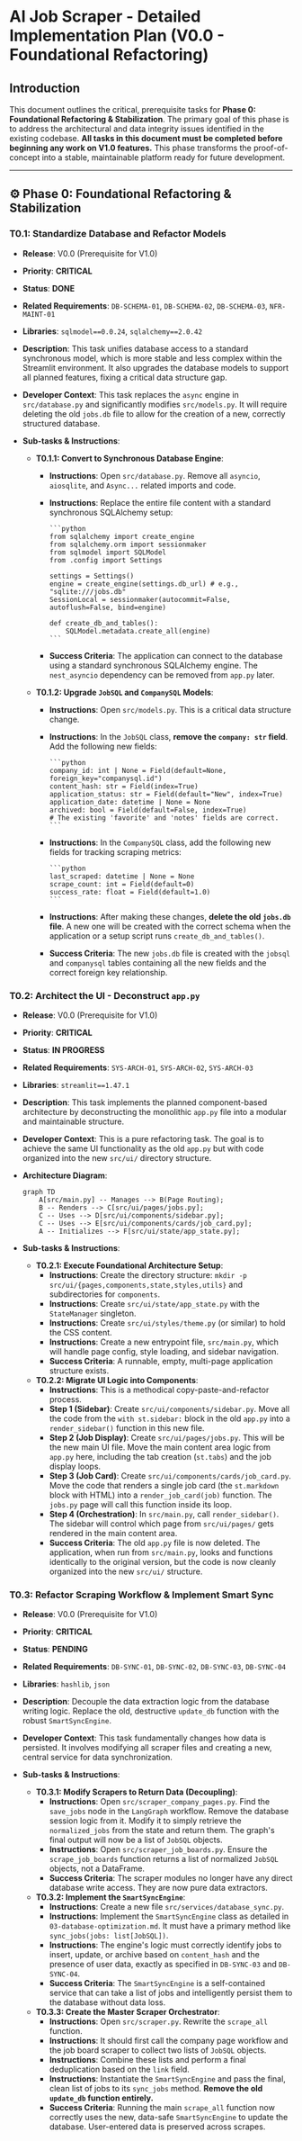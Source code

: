 # AI Job Scraper - Detailed Implementation Plan (V0.0 - Foundational Refactoring)

## Introduction

This document outlines the critical, prerequisite tasks for **Phase 0: Foundational Refactoring & Stabilization**. The primary goal of this phase is to address the architectural and data integrity issues identified in the existing codebase. **All tasks in this document must be completed before beginning any work on V1.0 features.** This phase transforms the proof-of-concept into a stable, maintainable platform ready for future development.

---

## ⚙️ Phase 0: Foundational Refactoring & Stabilization

### **T0.1: Standardize Database and Refactor Models**

- **Release**: V0.0 (Prerequisite for V1.0)
- **Priority**: **CRITICAL**
- **Status**: **DONE**
- **Related Requirements**: `DB-SCHEMA-01`, `DB-SCHEMA-02`, `DB-SCHEMA-03`, `NFR-MAINT-01`
- **Libraries**: `sqlmodel==0.0.24`, `sqlalchemy==2.0.42`
- **Description**: This task unifies database access to a standard synchronous model, which is more stable and less complex within the Streamlit environment. It also upgrades the database models to support all planned features, fixing a critical data structure gap.
- **Developer Context**: This task replaces the `async` engine in `src/database.py` and significantly modifies `src/models.py`. It will require deleting the old `jobs.db` file to allow for the creation of a new, correctly structured database.

- **Sub-tasks & Instructions**:
  - **T0.1.1: Convert to Synchronous Database Engine**:
    - **Instructions**: Open `src/database.py`. Remove all `asyncio`, `aiosqlite`, and `Async...` related imports and code.
    - **Instructions**: Replace the entire file content with a standard synchronous SQLAlchemy setup:

          ```python
          from sqlalchemy import create_engine
          from sqlalchemy.orm import sessionmaker
          from sqlmodel import SQLModel
          from .config import Settings

          settings = Settings()
          engine = create_engine(settings.db_url) # e.g., "sqlite:///jobs.db"
          SessionLocal = sessionmaker(autocommit=False, autoflush=False, bind=engine)

          def create_db_and_tables():
              SQLModel.metadata.create_all(engine)
          ```

    - **Success Criteria**: The application can connect to the database using a standard synchronous SQLAlchemy engine. The `nest_asyncio` dependency can be removed from `app.py` later.
  - **T0.1.2: Upgrade `JobSQL` and `CompanySQL` Models**:
    - **Instructions**: Open `src/models.py`. This is a critical data structure change.
    - **Instructions**: In the `JobSQL` class, **remove the `company: str` field**. Add the following new fields:

          ```python
          company_id: int | None = Field(default=None, foreign_key="companysql.id")
          content_hash: str = Field(index=True)
          application_status: str = Field(default="New", index=True)
          application_date: datetime | None = None
          archived: bool = Field(default=False, index=True)
          # The existing 'favorite' and 'notes' fields are correct.
          ```

    - **Instructions**: In the `CompanySQL` class, add the following new fields for tracking scraping metrics:

          ```python
          last_scraped: datetime | None = None
          scrape_count: int = Field(default=0)
          success_rate: float = Field(default=1.0)
          ```

    - **Instructions**: After making these changes, **delete the old `jobs.db` file**. A new one will be created with the correct schema when the application or a setup script runs `create_db_and_tables()`.
    - **Success Criteria**: The new `jobs.db` file is created with the `jobsql` and `companysql` tables containing all the new fields and the correct foreign key relationship.

### **T0.2: Architect the UI - Deconstruct `app.py`**

- **Release**: V0.0 (Prerequisite for V1.0)
- **Priority**: **CRITICAL**
- **Status**: **IN PROGRESS**
- **Related Requirements**: `SYS-ARCH-01`, `SYS-ARCH-02`, `SYS-ARCH-03`
- **Libraries**: `streamlit==1.47.1`
- **Description**: This task implements the planned component-based architecture by deconstructing the monolithic `app.py` file into a modular and maintainable structure.
- **Developer Context**: This is a pure refactoring task. The goal is to achieve the same UI functionality as the old `app.py` but with code organized into the new `src/ui/` directory structure.

- **Architecture Diagram**:

    ```mermaid
    graph TD
        A[src/main.py] -- Manages --> B(Page Routing);
        B -- Renders --> C[src/ui/pages/jobs.py];
        C -- Uses --> D[src/ui/components/sidebar.py];
        C -- Uses --> E[src/ui/components/cards/job_card.py];
        A -- Initializes --> F[src/ui/state/app_state.py];
    ```

- **Sub-tasks & Instructions**:
  - **T0.2.1: Execute Foundational Architecture Setup**:
    - **Instructions**: Create the directory structure: `mkdir -p src/ui/{pages,components,state,styles,utils}` and subdirectories for `components`.
    - **Instructions**: Create `src/ui/state/app_state.py` with the `StateManager` singleton.
    - **Instructions**: Create `src/ui/styles/theme.py` (or similar) to hold the CSS content.
    - **Instructions**: Create a new entrypoint file, `src/main.py`, which will handle page config, style loading, and sidebar navigation.
    - **Success Criteria**: A runnable, empty, multi-page application structure exists.
  - **T0.2.2: Migrate UI Logic into Components**:
    - **Instructions**: This is a methodical copy-paste-and-refactor process.
    - **Step 1 (Sidebar)**: Create `src/ui/components/sidebar.py`. Move all the code from the `with st.sidebar:` block in the old `app.py` into a `render_sidebar()` function in this new file.
    - **Step 2 (Job Display)**: Create `src/ui/pages/jobs.py`. This will be the new main UI file. Move the main content area logic from `app.py` here, including the tab creation (`st.tabs`) and the job display loops.
    - **Step 3 (Job Card)**: Create `src/ui/components/cards/job_card.py`. Move the code that renders a single job card (the `st.markdown` block with HTML) into a `render_job_card(job)` function. The `jobs.py` page will call this function inside its loop.
    - **Step 4 (Orchestration)**: In `src/main.py`, call `render_sidebar()`. The sidebar will control which page from `src/ui/pages/` gets rendered in the main content area.
    - **Success Criteria**: The old `app.py` file is now deleted. The application, when run from `src/main.py`, looks and functions identically to the original version, but the code is now cleanly organized into the new `src/ui/` structure.

### **T0.3: Refactor Scraping Workflow & Implement Smart Sync**

- **Release**: V0.0 (Prerequisite for V1.0)
- **Priority**: **CRITICAL**
- **Status**: **PENDING**
- **Related Requirements**: `DB-SYNC-01`, `DB-SYNC-02`, `DB-SYNC-03`, `DB-SYNC-04`
- **Libraries**: `hashlib`, `json`
- **Description**: Decouple the data extraction logic from the database writing logic. Replace the old, destructive `update_db` function with the robust `SmartSyncEngine`.
- **Developer Context**: This task fundamentally changes how data is persisted. It involves modifying all scraper files and creating a new, central service for data synchronization.

- **Sub-tasks & Instructions**:
  - **T0.3.1: Modify Scrapers to Return Data (Decoupling)**:
    - **Instructions**: Open `src/scraper_company_pages.py`. Find the `save_jobs` node in the `LangGraph` workflow. Remove the database session logic from it. Modify it to simply retrieve the `normalized_jobs` from the state and return them. The graph's final output will now be a list of `JobSQL` objects.
    - **Instructions**: Open `src/scraper_job_boards.py`. Ensure the `scrape_job_boards` function returns a list of normalized `JobSQL` objects, not a DataFrame.
    - **Success Criteria**: The scraper modules no longer have any direct database write access. They are now pure data extractors.
  - **T0.3.2: Implement the `SmartSyncEngine`**:
    - **Instructions**: Create a new file `src/services/database_sync.py`.
    - **Instructions**: Implement the `SmartSyncEngine` class as detailed in `03-database-optimization.md`. It must have a primary method like `sync_jobs(jobs: list[JobSQL])`.
    - **Instructions**: The engine's logic must correctly identify jobs to insert, update, or archive based on `content_hash` and the presence of user data, exactly as specified in `DB-SYNC-03` and `DB-SYNC-04`.
    - **Success Criteria**: The `SmartSyncEngine` is a self-contained service that can take a list of jobs and intelligently persist them to the database without data loss.
  - **T0.3.3: Create the Master Scraper Orchestrator**:
    - **Instructions**: Open `src/scraper.py`. Rewrite the `scrape_all` function.
    - **Instructions**: It should first call the company page workflow and the job board scraper to collect two lists of `JobSQL` objects.
    - **Instructions**: Combine these lists and perform a final deduplication based on the `link` field.
    - **Instructions**: Instantiate the `SmartSyncEngine` and pass the final, clean list of jobs to its `sync_jobs` method. **Remove the old `update_db` function entirely.**
    - **Success Criteria**: Running the main `scrape_all` function now correctly uses the new, data-safe `SmartSyncEngine` to update the database. User-entered data is preserved across scrapes.
